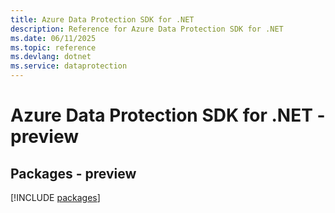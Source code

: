 ```yaml
---
title: Azure Data Protection SDK for .NET
description: Reference for Azure Data Protection SDK for .NET
ms.date: 06/11/2025
ms.topic: reference
ms.devlang: dotnet
ms.service: dataprotection
---
```

# Azure Data Protection SDK for .NET - preview
## Packages - preview
[!INCLUDE [packages](data-protection-index.md)]